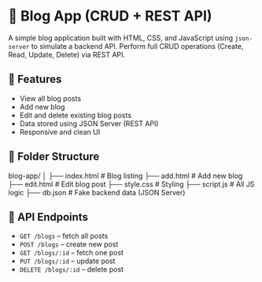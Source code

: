 # 📝 Blog App (CRUD + REST API)

A simple blog application built with HTML, CSS, and JavaScript using `json-server` to simulate a backend API. Perform full CRUD operations (Create, Read, Update, Delete) via REST API.

## 🔧 Features

- View all blog posts
- Add new blog
- Edit and delete existing blog posts
- Data stored using JSON Server (REST API)
- Responsive and clean UI

## 📁 Folder Structure
blog-app/
│
├── index.html # Blog listing
├── add.html # Add new blog
├── edit.html # Edit blog post
├── style.css # Styling
├── script.js # All JS logic
├── db.json # Fake backend data (JSON Server)


## 🔗 API Endpoints

- `GET /blogs` – fetch all posts
- `POST /blogs` – create new post
- `GET /blogs/:id` – fetch one post
- `PUT /blogs/:id` – update post
- `DELETE /blogs/:id` – delete post

